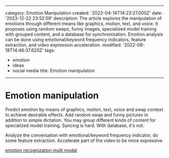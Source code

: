 ------
category: Emotion Manipulation
created: '2022-04-14T14:23:27.000Z'
date: '2023-12-22 23:52:59'
description: The article explores the manipulation of emotions through different means
  like graphics, motion, text, and voice. It proposes using random swaps, funny images,
  specialized model training with grouped content, and a database for synchronization.
  Emotion analysis can be done using emotional/keyword frequency indicators, feature
  extraction, and video expression acceleration.
modified: '2022-08-18T14:46:37.620Z'
tags:
- emotion
- ideas
- social media
title: Emotion manipulation
------

# Emotion manipulation

Predict emotion by means of graphics, motion, text, voice and swap context to achieve desirable effects.
Add random swap and funny pictures in addition to simple dictation.
You may group different kinds of content for specialized model training.
Syncing is hard. With database, it's not.

Analyze the conversation with emotional/keyword frequency indicator, do some feature extraction.
Accelerate part of the video to be more expressive

[emotion recognization multi modal](https://github.com/maelfabien/Multimodal-Emotion-Recognition)
